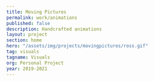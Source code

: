 ```yaml
---
title: Moving Pictures
permalink: work/animations
published: false
description: Handcrafted animations
layout: project
section: home
hero: "/assets/img/projects/movingpictures/ross.gif"
tag: visuals
tagname: Visuals
org: Personal Project
year: 2019-2021
---
```


